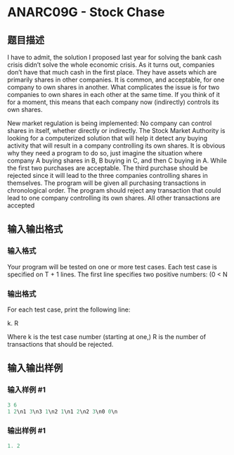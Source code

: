 # ANARC09G - Stock Chase

## 题目描述

I have to admit, the solution I proposed last year for solving the bank cash crisis didn’t solve the whole economic crisis. As it turns out, companies don’t have that much cash in the first place. They have assets which are primarily shares in other companies. It is common, and acceptable, for one company to own shares in another. What complicates the issue is for two companies to own shares in each other at the same time. If you think of it for a moment, this means that each company now (indirectly) controls its own shares.

New market regulation is being implemented: No company can control shares in itself, whether directly or indirectly. The Stock Market Authority is looking for a computerized solution that will help it detect any buying activity that will result in a company controlling its own shares. It is obvious why they need a program to do so, just imagine the situation where company A buying shares in B, B buying in C, and then C buying in A. While the first two purchases are acceptable. The third purchase should be rejected since it will lead to the three companies controlling shares in themselves. The program will be given all purchasing transactions in chronological order. The program should reject any transaction that could lead to one company controlling its own shares. All other transactions are accepted

## 输入输出格式

### 输入格式

Your program will be tested on one or more test cases. Each test case is specified on T + 1 lines. The first line specifies two positive numbers: (0 < N

### 输出格式

For each test case, print the following line:

k. R

Where k is the test case number (starting at one,) R is the number of transactions that should be rejected.

## 输入输出样例

### 输入样例 #1

```cpp
3 6
1 2\n1 3\n3 1\n2 1\n1 2\n2 3\n0 0\n
```


### 输出样例 #1

```cpp
1. 2
```


